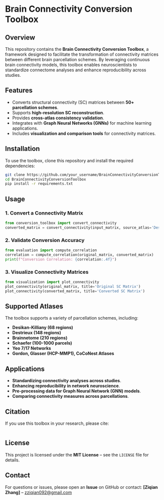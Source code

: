 # Brain Connectivity Conversion Toolbox

## Overview
This repository contains the **Brain Connectivity Conversion Toolbox**, a framework designed to facilitate the transformation of connectivity matrices between different brain parcellation schemes. By leveraging continuous brain connectivity models, this toolbox enables neuroscientists to standardize connectome analyses and enhance reproducibility across studies.

## Features
- Converts structural connectivity (SC) matrices between **50+ parcellation schemes**.
- Supports **high-resolution SC reconstruction**.
- Provides **cross-atlas consistency validation**.
- Integrates with **Graph Neural Networks (GNNs)** for machine learning applications.
- Includes **visualization and comparison tools** for connectivity matrices.

## Installation
To use the toolbox, clone this repository and install the required dependencies:

```bash
git clone https://github.com/your_username/BrainConnectivityConversionToolbox.git
cd BrainConnectivityConversionToolbox
pip install -r requirements.txt
```

## Usage
### 1. Convert a Connectivity Matrix
```python
from conversion_toolbox import convert_connectivity
converted_matrix = convert_connectivity(input_matrix, source_atlas='Desikan', target_atlas='Schaefer100')
```

### 2. Validate Conversion Accuracy
```python
from evaluation import compute_correlation
correlation = compute_correlation(original_matrix, converted_matrix)
print(f"Conversion Correlation: {correlation:.4f}")
```

### 3. Visualize Connectivity Matrices
```python
from visualization import plot_connectivity
plot_connectivity(original_matrix, title='Original SC Matrix')
plot_connectivity(converted_matrix, title='Converted SC Matrix')
```

## Supported Atlases
The toolbox supports a variety of parcellation schemes, including:
- **Desikan-Killiany (68 regions)**
- **Destrieux (148 regions)**
- **Brainnetome (210 regions)**
- **Schaefer (100-1000 parcels)**
- **Yeo 7/17 Networks**
- **Gordon, Glasser (HCP-MMP1), CoCoNest Atlases**

## Applications
- **Standardizing connectivity analyses across studies**.
- **Enhancing reproducibility in network neuroscience**.
- **Pre-processing data for Graph Neural Network (GNN) models**.
- **Comparing connectivity measures across parcellations**.

## Citation
If you use this toolbox in your research, please cite:

```
```

## License
This project is licensed under the **MIT License** – see the `LICENSE` file for details.

## Contact
For questions or issues, please open an **Issue** on GitHub or contact:
**[Ziqian Zhang]** – zziqian092@gmail.com
